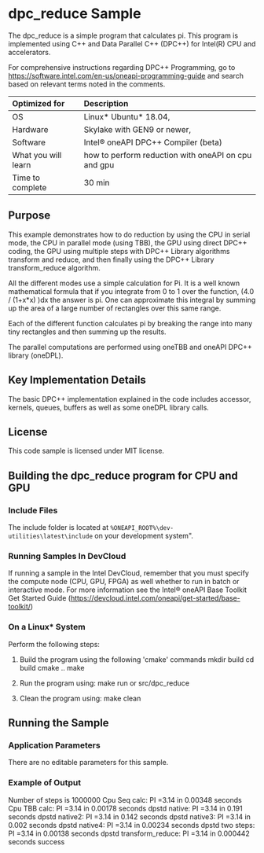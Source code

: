 # dpc_reduce Sample

The dpc_reduce is a simple program that calculates pi.  This program is implemented using C++ and Data Parallel C++ (DPC++) for Intel(R) CPU and accelerators.


For comprehensive instructions regarding DPC++ Programming, go to https://software.intel.com/en-us/oneapi-programming-guide and search based on relevant terms noted in the comments.

| Optimized for                     | Description
|:---                               |:--- 
| OS	                | Linux* Ubuntu* 18.04, 
| Hardware	            | Skylake with GEN9 or newer, 
| Software	            | Intel® oneAPI DPC++ Compiler (beta)
| What you will learn   | how to perform reduction with oneAPI on cpu and gpu
| Time to complete      | 30 min 

## Purpose
This example demonstrates how to do reduction by using the CPU in serial mode, 
the CPU in parallel mode (using TBB), the GPU using direct DPC++ coding, the 
GPU using multiple steps with DPC++ Library algorithms transform and reduce, 
and then finally using the DPC++ Library transform_reduce algorithm.  

All the different modes use a simple calculation for Pi.   It is a well known 
mathematical formula that if you integrate from 0 to 1 over the function, 
(4.0 / (1+x*x) )dx the answer is pi.   One can approximate this integral 
by summing up the area of a large number of rectangles over this same range.  

Each of the different function calculates pi by breaking the range into many 
tiny rectangles and then summing up the results. 

The parallel computations are performed using oneTBB and oneAPI DPC++ library 
(oneDPL).

## Key Implementation Details
The basic DPC++ implementation explained in the code includes accessor,
kernels, queues, buffers as well as some oneDPL library calls. 

## License
This code sample is licensed under MIT license.

## Building the dpc_reduce program for CPU and GPU

### Include Files
The include folder is located at `%ONEAPI_ROOT%\dev-utilities\latest\include` on your development system".

### Running Samples In DevCloud
If running a sample in the Intel DevCloud, remember that you must specify the compute node (CPU, GPU, FPGA) as well whether to run in batch or interactive mode. For more information see the Intel® oneAPI Base Toolkit Get Started Guide (https://devcloud.intel.com/oneapi/get-started/base-toolkit/)

### On a Linux* System
Perform the following steps:
1. Build the program using the following 'cmake' commands 
mkdir build 
cd build 
cmake .. 
make 

2. Run the program using:
make run or src/dpc_reduce 

3. Clean the program using:
make clean


## Running the Sample
### Application Parameters
There are no editable parameters for this sample.

### Example of Output
Number of steps is 1000000
Cpu Seq calc:           PI =3.14 in 0.00348 seconds
Cpu TBB  calc:          PI =3.14 in 0.00178 seconds
dpstd native:           PI =3.14 in 0.191 seconds
dpstd native2:          PI =3.14 in 0.142 seconds
dpstd native3:          PI =3.14 in 0.002 seconds
dpstd native4:          PI =3.14 in 0.00234 seconds
dpstd two steps:        PI =3.14 in 0.00138 seconds
dpstd transform_reduce: PI =3.14 in 0.000442 seconds
success
